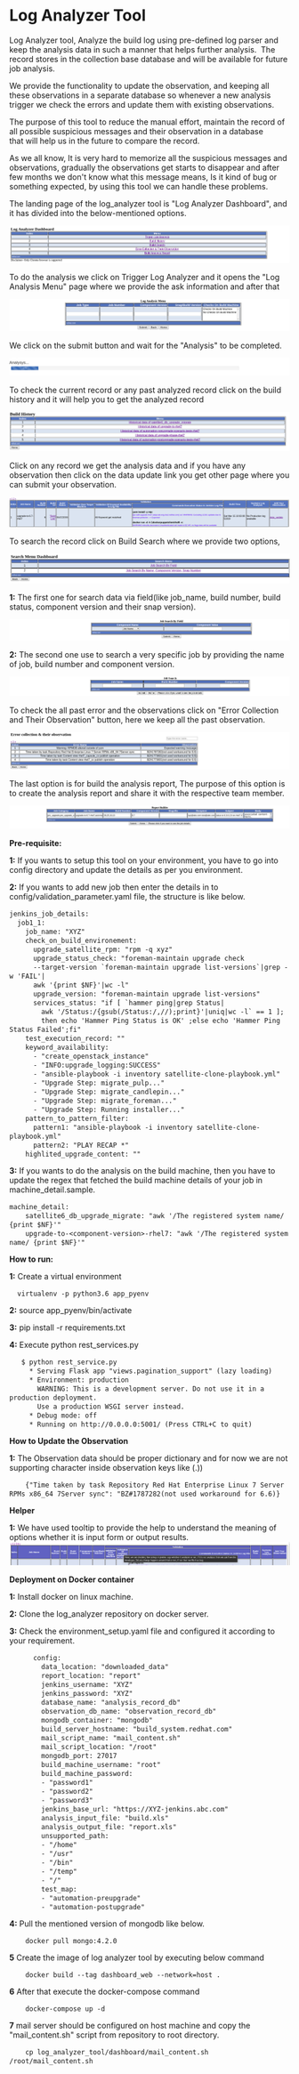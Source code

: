 # Log Analyzer Tool

Log Analyzer tool, Analyze the build log using pre-defined log parser and keep the analysis data in such a manner that helps further analysis. 
The record stores in the collection base database and will be available for future job analysis.

We provide the functionality to update the observation, and keeping all these observations in a separate database so whenever a new analysis trigger
we check the errors and update them with existing observations.

The purpose of this tool to reduce the manual effort, maintain the record of all possible suspicious messages and their observation in a database that will help us in the future to compare the record.

As we all know, It is very hard to memorize all the suspicious messages and observations, gradually the observations get starts to disappear and after few months we don't know what this message means,
Is it kind of bug or something expected, by using this tool we can handle these problems.

The landing page of the log_analyzer tool is "Log Analyzer Dashboard", and it has divided into the below-mentioned options.

![picture](dashboard/static/img/landing_page.png)

To do the analysis we click on Trigger Log Analyzer and it opens the "Log Analysis Menu" page where we provide the ask information and after that

![picture](dashboard/static/img/analysis_menu.png)

We click on the submit button and wait for the "Analysis" to be completed.

![picture](dashboard/static/img/analysis.png)

To check the current record or any past analyzed record click on the build history and it will help you to get the analyzed record

![picture](dashboard/static/img/Job_type.png)

Click on any record we get the analysis data and if you have any observation then click on the data update link you get other page where you can submit your observation. 

![picture](dashboard/static/img/analysis_report.png)

To search the record click on Build Search where we provide two options,

![picture](dashboard/static/img/search_menu_dashboard.png)

   **1:** The first one for search data via field(like job_name, build number, build status, component version and their snap version).
   
   ![picture](dashboard/static/img/search_by_field.png)
 
   **2:** The second one use to search a very specific job by providing the name of job, build number and component version.

   ![picture](dashboard/static/img/search_a_specific_record.png)

To check the all past error and the observations click on "Error Collection and Their Observation" button, here we keep all the past observation.

![picture](dashboard/static/img/error_collection_and_observation.png)

The last option is for build the analysis report, The purpose of this option is to create the analysis report and share it with the respective team member.

![picture](dashboard/static/img/build_analysis_report.png)
 

**Pre-requisite:**

   **1:** If you wants to setup this tool on your environment, you have to go into config directory and update the details as per you environment.

   **2:** If you wants to add new job then enter the details in to config/validation_parameter.yaml file, the structure is like below.

    jenkins_job_details:
      job1_1:
        job_name: "XYZ"
        check_on_build_environement:
          upgrade_satellite_rpm: "rpm -q xyz"
          upgrade_status_check: "foreman-maintain upgrade check
          --target-version `foreman-maintain upgrade list-versions`|grep -w 'FAIL'|
          awk '{print $NF}'|wc -l"
          upgrade_version: "foreman-maintain upgrade list-versions"
          services_status: "if [ `hammer ping|grep Status|
            awk '/Status:/{gsub(/Status:/,//);print}'|uniq|wc -l` == 1 ];
            then echo 'Hammer Ping Status is OK' ;else echo 'Hammer Ping Status Failed';fi"
        test_execution_record: ""
        keyword_availability:
          - "create_openstack_instance"
          - "INFO:upgrade_logging:SUCCESS"
          - "ansible-playbook -i inventory satellite-clone-playbook.yml"
          - "Upgrade Step: migrate_pulp..."
          - "Upgrade Step: migrate_candlepin..."
          - "Upgrade Step: migrate_foreman..."
          - "Upgrade Step: Running installer..."
        pattern_to_pattern_filter:
          pattern1: "ansible-playbook -i inventory satellite-clone-playbook.yml"
          pattern2: "PLAY RECAP *"
        highlited_upgrade_content: ""

   **3:** If you wants to do the analysis on the build machine, then you have to update the regex that fetched the build machine details of your job in machine_detail.sample. 
   
    machine_detail:
        satellite6_db_upgrade_migrate: "awk '/The registered system name/ {print $NF}'"
        upgrade-to-<component-version>-rhel7: "awk '/The registered system name/ {print $NF}'"

   
**How to run:**

   **1:** Create a virtual environment 

      virtualenv -p python3.6 app_pyenv
      
   **2:** source app_pyenv/bin/activate
   
   **3:** pip install -r requirements.txt
   
   **4:** Execute python rest_services.py

       $ python rest_service.py 
         * Serving Flask app "views.pagination_support" (lazy loading)
         * Environment: production
           WARNING: This is a development server. Do not use it in a production deployment.
           Use a production WSGI server instead.
         * Debug mode: off
         * Running on http://0.0.0.0:5001/ (Press CTRL+C to quit)
   

**How to Update the Observation**

   **1:** The  Observation data should be proper dictionary and for now we are not supporting character inside observation keys like (.\)) 
    
        {"Time taken by task Repository Red Hat Enterprise Linux 7 Server RPMs x86_64 7Server sync": "BZ#1787282(not used workaround for 6.6)}
        
**Helper**

   **1:** We have used tooltip to provide the help to understand the meaning of options whether it is input form or output results.
        ![picture](dashboard/static/img/tooltip.png)
    
**Deployment on Docker container**
    
   **1:** Install docker on linux machine.
   
   **2:** Clone the log_analyzer repository on docker server.
   
   **3:** Check the environment_setup.yaml file and configured it according to your requirement.
   
          config:
            data_location: "downloaded_data"
            report_location: "report"
            jenkins_username: "XYZ"
            jenkins_password: "XYZ"
            database_name: "analysis_record_db"
            observation_db_name: "observation_record_db"
            mongodb_container: "mongodb"
            build_server_hostname: "build_system.redhat.com"
            mail_script_name: "mail_content.sh"
            mail_script_location: "/root"
            mongodb_port: 27017
            build_machine_username: "root"
            build_machine_password:
            - "password1"
            - "password2"
            - "password3"
            jenkins_base_url: "https://XYZ-jenkins.abc.com"
            analysis_input_file: "build.xls"
            analysis_output_file: "report.xls"
            unsupported_path:
            - "/home"
            - "/usr"
            - "/bin"
            - "/temp"
            - "/"
            test_map:
            - "automation-preupgrade"
            - "automation-postupgrade"    
             
   **4:** Pull the mentioned version of mongodb like below.
            
        docker pull mongo:4.2.0
        
   **5** Create the image of log analyzer tool by executing below command
     
        docker build --tag dashboard_web --network=host .
        
   **6** After that execute the docker-compose command
   
        docker-compose up -d
   **7** mail server should be configured on host machine and copy the "mail_content.sh" script from repository to root directory.
   
        cp log_analyzer_tool/dashboard/mail_content.sh /root/mail_content.sh  
   
